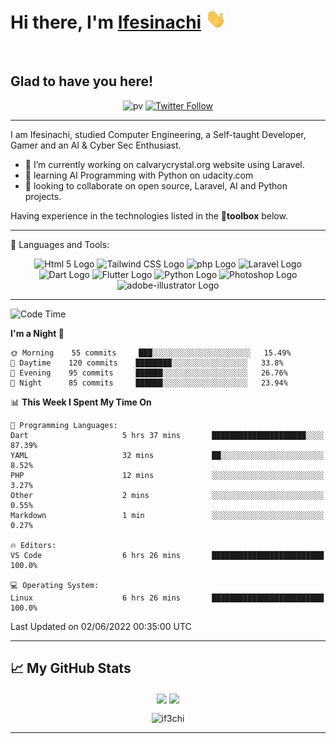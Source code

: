 <h1 align="left">Hi there, I'm <a href="https://twitter.com/ifeabasi" target="_blank">Ifesinachi</a> <img
src="https://github.com/if3chi/if3chi/raw/main/img/Hi.gif" height="32" /></h1>
<br />


<h2>Glad to have you here!</h2> 

<div align="center">

![pv](https://pageview.vercel.app/?github_user=if3chi)
[![Twitter Follow](https://img.shields.io/twitter/follow/ifeabasi?label=Follow%20me%20on%20Twitter&style=social)](https://twitter.com/intent/follow?screen_name=ifeabasi)
<!-- ![GitHub last commit](https://img.shields.io/github/last-commit/if3chi/if3chi) -->

</div>

---


<!--
**if3chi/if3chi** is a ✨ _special_ ✨ repository because its `README.md` (this file) appears on your GitHub profile.

Here are some ideas to get you started:

- 🔭 I’m currently working on ...
- 🌱 I’m currently learning ...
- 👯 I’m looking to collaborate on ...
- 🤔 I’m looking for help with ...
- 💬 Ask me about ...
- 📫 How to reach me: ...
- 😄 Pronouns: ...
- ⚡ Fun fact: ...
-->

I am Ifesinachi, studied Computer Engineering, a Self-taught Developer, Gamer and an AI & Cyber Sec Enthusiast.

- 🔭 I’m currently working on calvarycrystal.org website using Laravel.
- 🌱 learning AI Programming with Python on udacity.com
- 🤝 looking to collaborate on open source, Laravel, AI and Python projects.
 
Having experience in the technologies listed in the 🧰**toolbox** below.

---

🧰 Languages and Tools:

<div align="center">
    <img src="https://cdn.worldvectorlogo.com/logos/html5-2.svg" alt="Html 5 Logo" width="50" height="50"/> 
    <img src="https://cdn.worldvectorlogo.com/logos/tailwind-css-2.svg" alt="Tailwind CSS Logo" width="50" height="50"/>
    <img src="https://cdn.worldvectorlogo.com/logos/php-1.svg" alt="php Logo" width="50" height="50"/>
    <img src="https://cdn.worldvectorlogo.com/logos/laravel-2.svg" alt="Laravel Logo" width="50" height="50"/>
    <img src="https://cdn.worldvectorlogo.com/logos/dart.svg" alt="Dart Logo" width="50" height="50"/>
    <img src="https://cdn.worldvectorlogo.com/logos/flutter-logo.svg" alt="Flutter Logo" width="50" height="50"/> 
    <img src="https://cdn.worldvectorlogo.com/logos/python-5.svg" alt="Python Logo" width="50" height="50"/>
    <img src="https://cdn.worldvectorlogo.com/logos/photoshop-cc-7.svg" alt="Photoshop Logo" width="50" height="50"/>
    <img src="https://cdn.worldvectorlogo.com/logos/adobe-illustrator-cc-2019.svg" alt="adobe-illustrator Logo" width="50" height="50"/>
</div>

---
<!--START_SECTION:waka-->
![Code Time](http://img.shields.io/badge/Code%20Time-0%20secs-blue)

**I'm a Night 🦉** 

```text
🌞 Morning    55 commits     ███░░░░░░░░░░░░░░░░░░░░░░   15.49% 
🌆 Daytime    120 commits    ████████░░░░░░░░░░░░░░░░░   33.8% 
🌃 Evening    95 commits     ██████░░░░░░░░░░░░░░░░░░░   26.76% 
🌙 Night      85 commits     ██████░░░░░░░░░░░░░░░░░░░   23.94%

```


📊 **This Week I Spent My Time On** 

```text
💬 Programming Languages: 
Dart                     5 hrs 37 mins       █████████████████████░░░░   87.39% 
YAML                     32 mins             ██░░░░░░░░░░░░░░░░░░░░░░░   8.52% 
PHP                      12 mins             ░░░░░░░░░░░░░░░░░░░░░░░░░   3.27% 
Other                    2 mins              ░░░░░░░░░░░░░░░░░░░░░░░░░   0.55% 
Markdown                 1 min               ░░░░░░░░░░░░░░░░░░░░░░░░░   0.27%

🔥 Editors: 
VS Code                  6 hrs 26 mins       █████████████████████████   100.0%

💻 Operating System: 
Linux                    6 hrs 26 mins       █████████████████████████   100.0%

```


 Last Updated on 02/06/2022 00:35:00 UTC
<!--END_SECTION:waka-->

---

## &#x1f4c8; My GitHub Stats

<div align="center">
    <img align="center" src="https://github-readme-stats.vercel.app/api?username=if3chi&theme=radical&icon_color=d03e7c&show_icons=true0&hide=issues" />
    <img align="center" width="250" src="https://github-readme-stats.vercel.app/api/top-langs/?username=if3chi&hide=html,kotlin&theme=radical&show_owner=true&layout=default" />
    <p><img align="center" src="https://github-readme-streak-stats.herokuapp.com/?user=if3chi&theme=radical" alt="if3chi" /></p>
</div>

---